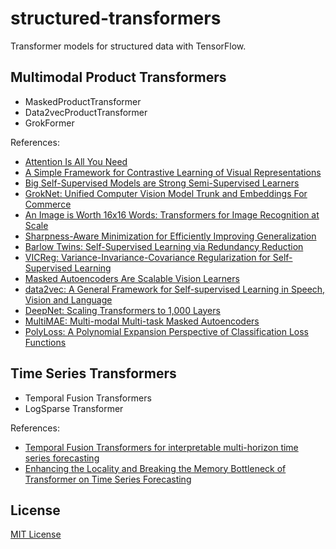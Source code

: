 # structured-transformers
Transformer models for structured data with TensorFlow.

## Multimodal Product Transformers
* MaskedProductTransformer
* Data2vecProductTransformer
* GrokFormer

References:
* [Attention Is All You Need](https://arxiv.org/pdf/1706.03762.pdf)
* [A Simple Framework for Contrastive Learning of Visual Representations](https://arxiv.org/pdf/2002.05709.pdf)
* [Big Self-Supervised Models are Strong Semi-Supervised Learners](https://arxiv.org/pdf/2006.10029.pdf)
* [GrokNet: Unified Computer Vision Model Trunk and Embeddings For Commerce](https://ai.facebook.com/research/publications/groknet-unified-computer-vision-model-trunk-and-embeddings-for-commerce/)
* [An Image is Worth 16x16 Words: Transformers for Image Recognition at Scale](https://arxiv.org/pdf/2010.11929.pdf)
* [Sharpness-Aware Minimization for Efficiently Improving Generalization](https://arxiv.org/pdf/2010.01412.pdf)
* [Barlow Twins: Self-Supervised Learning via Redundancy Reduction](https://arxiv.org/pdf/2103.03230.pdf)
* [VICReg: Variance-Invariance-Covariance Regularization for Self-Supervised Learning](https://arxiv.org/pdf/2105.04906.pdf)
* [Masked Autoencoders Are Scalable Vision Learners](https://arxiv.org/pdf/2111.06377.pdf)
* [data2vec: A General Framework for Self-supervised Learning in Speech, Vision and Language](https://arxiv.org/pdf/2202.03555.pdf)
* [DeepNet: Scaling Transformers to 1,000 Layers](https://arxiv.org/pdf/2203.00555.pdf)
* [MultiMAE: Multi-modal Multi-task Masked Autoencoders](https://arxiv.org/pdf/2204.01678.pdf)
* [PolyLoss: A Polynomial Expansion Perspective of Classification Loss Functions](https://arxiv.org/pdf/2204.12511.pdf)

## Time Series Transformers
* Temporal Fusion Transformers
* LogSparse Transformer

References:
* [Temporal Fusion Transformers for interpretable multi-horizon time series forecasting](https://www.sciencedirect.com/science/article/pii/S0169207021000637)
* [Enhancing the Locality and Breaking the Memory Bottleneck of Transformer on Time Series Forecasting](https://arxiv.org/abs/1907.00235)


## License
[MIT License](LICENSE)
